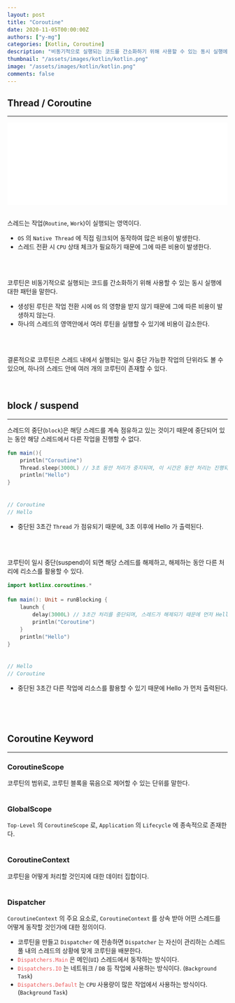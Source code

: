 ```yaml
---
layout: post
title: "Coroutine"
date: 2020-11-05T00:00:00Z
authors: ["y-mg"]
categories: [Kotlin, Coroutine]
description: "비동기적으로 실행되는 코드를 간소화하기 위해 사용할 수 있는 동시 실행에 대한 패턴"
thumbnail: "/assets/images/kotlin/kotlin.png"
image: "/assets/images/kotlin/kotlin.png"
comments: false
---
```


## Thread / Coroutine
***
<div style="
background-color: #ffffff;
background-image: url(/assets/images/kotlin/coroutine/coroutine_and_thread.png);
background-size: contain;
background-repeat: no-repeat;
background-position: center center;
">
<img src="/assets/images/kotlin/coroutine/coroutine_and_thread.png" style="visibility: hidden;" />
</div>
<br/>

스레드는 작업(`Routine`, `Work`)이 실행되는 영역이다.
- `OS` 의 `Native Thread` 에 직접 링크되어 동작하여 많은 비용이 발생한다.
- 스레드 전환 시 `CPU` 상태 체크가 필요하기 때문에 그에 따른 비용이 발생한다.
<br/>
<br/>

코루틴은 비동기적으로 실행되는 코드를 간소화하기 위해 사용할 수 있는 동시 실행에 대한 패턴을 말한다.
- 생성된 루틴은 작업 전환 시에 `OS` 의 영향을 받지 않기 때문에 그에 따른 비용이 발생하지 않는다.
- 하나의 스레드의 영역안에서 여러 루틴을 실행할 수 있기에 비용이 감소한다.
<br/>
<br/>

결론적으로 코루틴은 스레드 내에서 실행되는 일시 중단 가능한 작업의 단위라도 볼 수 있으며, 하나의 스레드 안에 여러 개의 코루틴이 존재할 수 있다.
<br/>
<br/>
<br/>



## block / suspend
***
스레드의 중단(`block`)은 해당 스레드를 계속 점유하고 있는 것이기 때문에 중단되어 있는 동안 해당 스레드에서 다른 작업을 진행할 수 없다.
<br/>

```kotlin
fun main(){
    println("Coroutine")
    Thread.sleep(3000L) // 3초 동안 처리가 중지되며, 이 시간은 동안 처리는 진행되지 않음
    println("Hello")
}


// Coroutine
// Hello
```
- 중단된 3초간 `Thread` 가 점유되기 때문에, 3초 이후에 Hello 가 출력된다.
<br/>
<br/>

코루틴이 일시 중단(suspend)이 되면 해당 스레드를 해제하고, 해제하는 동안 다른 처리에 리소스를 활용할 수 있다.
<br/>

```kotlin
import kotlinx.coroutines.*

fun main(): Unit = runBlocking {
    launch {
        delay(3000L) // 3초간 처리를 중단되며, 스레드가 해제되기 때문에 먼저 Hello 가 출력
        println("Coroutine")
    }
    println("Hello")
}


// Hello
// Coroutine
```
- 중단된 3초간 다른 작업에 리소스를 활용할 수 있기 때문에 Hello 가 먼저 출력된다.
<br/>
<br/>
<br/>



## Coroutine Keyword
***
### CoroutineScope
코루틴의 범위로, 코루틴 블록을 묶음으로 제어할 수 있는 단위를 말한다.
<br/>
<br/>

### GlobalScope
`Top-Level` 의 `CoroutineScope` 로, `Application` 의 `Lifecycle` 에 종속적으로 존재한다.
<br/>
<br/>

### CoroutineContext
코루틴을 어떻게 처리할 것인지에 대한 데이터 집합이다.
<br/>
<br/>

### Dispatcher
`CoroutineContext` 의 주요 요소로, `CoroutineContext` 를 상속 받아 어떤 스레드를 어떻게 동작할 것인가에 대한 정의이다.
- 코루틴을 만들고 `Dispatcher` 에 전송하면 `Dispatcher` 는 자신이 관리하는 스레드 풀 내의 스레드의 상황에 맞게 코루틴을 배분한다.
- <code style="color: #eb5657;">Dispatchers.Main</code> 은 메인(`UI`) 스레드에서 동작하는 방식이다.
- <code style="color: #eb5657;">Dispatchers.IO</code> 는 네트워크 / `DB` 등 작업에 사용하는 방식이다. (`Background` `Task`)
- <code style="color: #eb5657;">Dispatchers.Default</code> 는 `CPU` 사용량이 많은 작업에서 사용하는 방식이다. (`Background` `Task`)